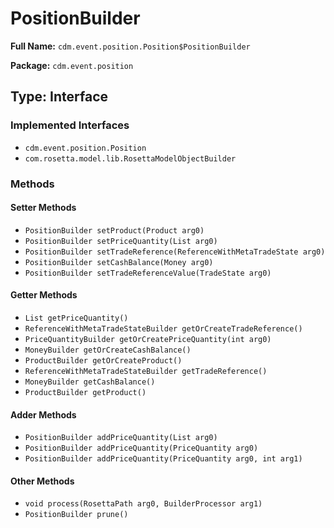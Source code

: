# PositionBuilder

**Full Name:** `cdm.event.position.Position$PositionBuilder`

**Package:** `cdm.event.position`

## Type: Interface

### Implemented Interfaces

- `cdm.event.position.Position`
- `com.rosetta.model.lib.RosettaModelObjectBuilder`

### Methods

#### Setter Methods

- `PositionBuilder setProduct(Product arg0)`
- `PositionBuilder setPriceQuantity(List arg0)`
- `PositionBuilder setTradeReference(ReferenceWithMetaTradeState arg0)`
- `PositionBuilder setCashBalance(Money arg0)`
- `PositionBuilder setTradeReferenceValue(TradeState arg0)`

#### Getter Methods

- `List getPriceQuantity()`
- `ReferenceWithMetaTradeStateBuilder getOrCreateTradeReference()`
- `PriceQuantityBuilder getOrCreatePriceQuantity(int arg0)`
- `MoneyBuilder getOrCreateCashBalance()`
- `ProductBuilder getOrCreateProduct()`
- `ReferenceWithMetaTradeStateBuilder getTradeReference()`
- `MoneyBuilder getCashBalance()`
- `ProductBuilder getProduct()`

#### Adder Methods

- `PositionBuilder addPriceQuantity(List arg0)`
- `PositionBuilder addPriceQuantity(PriceQuantity arg0)`
- `PositionBuilder addPriceQuantity(PriceQuantity arg0, int arg1)`

#### Other Methods

- `void process(RosettaPath arg0, BuilderProcessor arg1)`
- `PositionBuilder prune()`

